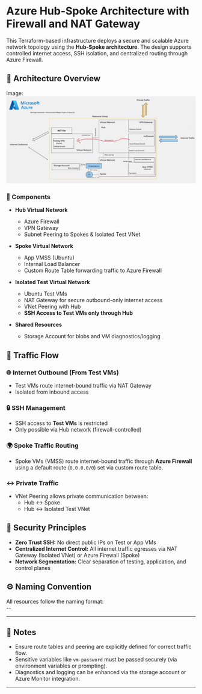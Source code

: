 # Azure Hub-Spoke Architecture with Firewall and NAT Gateway

This Terraform-based infrastructure deploys a secure and scalable Azure network topology using the **Hub-Spoke architecture**. The design supports controlled internet access, SSH isolation, and centralized routing through Azure Firewall.

## 📐 Architecture Overview

Image:
![alt text](Azure_deployment_outline.png)


### 🔷 Components
- **Hub Virtual Network**
  - Azure Firewall
  - VPN Gateway
  - Subnet Peering to Spokes & Isolated Test VNet

- **Spoke Virtual Network**
  - App VMSS (Ubuntu)
  - Internal Load Balancer
  - Custom Route Table forwarding traffic to Azure Firewall

- **Isolated Test Virtual Network**
  - Ubuntu Test VMs
  - NAT Gateway for secure outbound-only internet access
  - VNet Peering with Hub
  - **SSH Access to Test VMs only through Hub**

- **Shared Resources**
  - Storage Account for blobs and VM diagnostics/logging

## 🧭 Traffic Flow

### 🌐 Internet Outbound (From Test VMs)
- Test VMs route internet-bound traffic via NAT Gateway
- Isolated from inbound access

### 🔒 SSH Management
- SSH access to **Test VMs** is restricted
- Only possible via Hub network (firewall-controlled)

### 🌍 Spoke Traffic Routing
- Spoke VMs (VMSS) route internet-bound traffic through **Azure Firewall** using a default route (`0.0.0.0/0`) set via custom route table.

### ↔ Private Traffic
- VNet Peering allows private communication between:
  - Hub ↔ Spoke
  - Hub ↔ Isolated Test VNet

## 🔐 Security Principles

- **Zero Trust SSH:** No direct public IPs on Test or App VMs
- **Centralized Internet Control:** All internet traffic egresses via NAT Gateway (Isolated VNet) or Azure Firewall (Spoke)
- **Network Segmentation:** Clear separation of testing, application, and control planes

## ⚙️ Naming Convention

All resources follow the naming format:  
<Environment>-<RegionCode>-<ResourceType>


---

## 📌 Notes

- Ensure route tables and peering are explicitly defined for correct traffic flow.
- Sensitive variables like `vm-password` must be passed securely (via environment variables or prompting).
- Diagnostics and logging can be enhanced via the storage account or Azure Monitor integration.

---

